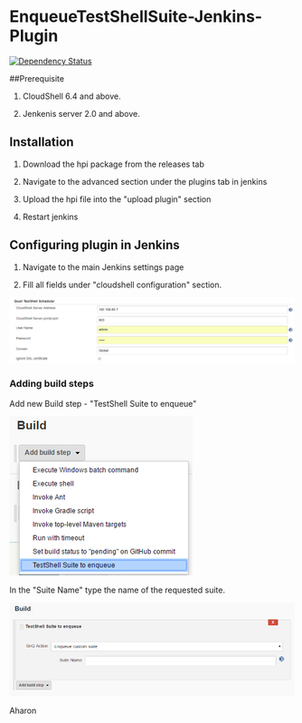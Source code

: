 # EnqueueTestShellSuite-Jenkins-Plugin


[![Dependency Status](https://dependencyci.com/github/AharonShachar/EnqueueTestShellSuites-Jenkins-Plugin/badge)](https://dependencyci.com/github/AharonShachar/EnqueueTestShellSuites-Jenkins-Plugin)

##Prerequisite

1) CloudShell 6.4 and above.

2) Jenkenis server 2.0 and above.



## Installation
1) Download the hpi package from the releases tab

2) Navigate to the advanced section under the plugins tab in jenkins

3) Upload the hpi file into the "upload plugin" section

4) Restart jenkins

## Configuring plugin in Jenkins
1) Navigate to the main Jenkins settings page

2) Fill all fields under "cloudshell configuration" section.

![Alt text](Pics/mainsetting.png?raw=true)

### Adding build steps
Add new Build step - "TestShell Suite to enqueue"

![Alt text](Pics/stepselector.png?raw=true)

In the "Suite Name" type the name of the requested suite.

![Alt text](Pics/snqStep.png?raw=true)


Aharon
